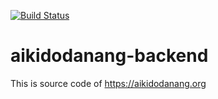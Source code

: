 
[![Build Status](https://drone.aikidodanang.org/api/badges/Tran-Hoang-Lam/aikidodanang-backend/status.svg)](https://drone.aikidodanang.org/Tran-Hoang-Lam/aikidodanang-backend)

# aikidodanang-backend

This is source code of https://aikidodanang.org
